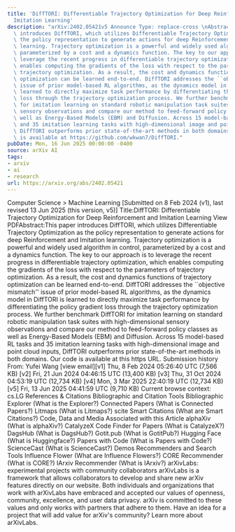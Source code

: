```yaml
---
title: 'DiffTORI: Differentiable Trajectory Optimization for Deep Reinforcement and
  Imitation Learning'
description: "arXiv:2402.05421v5 Announce Type: replace-cross \nAbstract: This paper\
  \ introduces DiffTORI, which utilizes Differentiable Trajectory Optimization as\
  \ the policy representation to generate actions for deep Reinforcement and Imitation\
  \ learning. Trajectory optimization is a powerful and widely used algorithm in control,\
  \ parameterized by a cost and a dynamics function. The key to our approach is to\
  \ leverage the recent progress in differentiable trajectory optimization, which\
  \ enables computing the gradients of the loss with respect to the parameters of\
  \ trajectory optimization. As a result, the cost and dynamics functions of trajectory\
  \ optimization can be learned end-to-end. DiffTORI addresses the ``objective mismatch''\
  \ issue of prior model-based RL algorithms, as the dynamics model in DiffTORI is\
  \ learned to directly maximize task performance by differentiating the policy gradient\
  \ loss through the trajectory optimization process. We further benchmark DiffTORI\
  \ for imitation learning on standard robotic manipulation task suites with high-dimensional\
  \ sensory observations and compare our method to feed-forward policy classes as\
  \ well as Energy-Based Models (EBM) and Diffusion. Across 15 model-based RL tasks\
  \ and 35 imitation learning tasks with high-dimensional image and point cloud inputs,\
  \ DiffTORI outperforms prior state-of-the-art methods in both domains. Our code\
  \ is available at https://github.com/wkwan7/DiffTORI."
pubDate: Mon, 16 Jun 2025 00:00:00 -0400
source: arXiv AI
tags:
- arxiv
- ai
- research
url: https://arxiv.org/abs/2402.05421
---
```


Computer Science > Machine Learning
[Submitted on 8 Feb 2024 (v1), last revised 13 Jun 2025 (this version, v5)]
Title:DiffTORI: Differentiable Trajectory Optimization for Deep Reinforcement and Imitation Learning
View PDFAbstract:This paper introduces DiffTORI, which utilizes Differentiable Trajectory Optimization as the policy representation to generate actions for deep Reinforcement and Imitation learning. Trajectory optimization is a powerful and widely used algorithm in control, parameterized by a cost and a dynamics function. The key to our approach is to leverage the recent progress in differentiable trajectory optimization, which enables computing the gradients of the loss with respect to the parameters of trajectory optimization. As a result, the cost and dynamics functions of trajectory optimization can be learned end-to-end. DiffTORI addresses the ``objective mismatch'' issue of prior model-based RL algorithms, as the dynamics model in DiffTORI is learned to directly maximize task performance by differentiating the policy gradient loss through the trajectory optimization process. We further benchmark DiffTORI for imitation learning on standard robotic manipulation task suites with high-dimensional sensory observations and compare our method to feed-forward policy classes as well as Energy-Based Models (EBM) and Diffusion. Across 15 model-based RL tasks and 35 imitation learning tasks with high-dimensional image and point cloud inputs, DiffTORI outperforms prior state-of-the-art methods in both domains. Our code is available at this https URL.
Submission history
From: Yufei Wang [view email][v1] Thu, 8 Feb 2024 05:26:40 UTC (7,566 KB)
[v2] Fri, 21 Jun 2024 04:46:15 UTC (13,400 KB)
[v3] Thu, 31 Oct 2024 04:53:19 UTC (12,734 KB)
[v4] Mon, 3 Mar 2025 22:40:19 UTC (12,734 KB)
[v5] Fri, 13 Jun 2025 04:41:59 UTC (9,710 KB)
Current browse context:
cs.LG
References & Citations
Bibliographic and Citation Tools
Bibliographic Explorer (What is the Explorer?)
Connected Papers (What is Connected Papers?)
Litmaps (What is Litmaps?)
scite Smart Citations (What are Smart Citations?)
Code, Data and Media Associated with this Article
alphaXiv (What is alphaXiv?)
CatalyzeX Code Finder for Papers (What is CatalyzeX?)
DagsHub (What is DagsHub?)
Gotit.pub (What is GotitPub?)
Hugging Face (What is Huggingface?)
Papers with Code (What is Papers with Code?)
ScienceCast (What is ScienceCast?)
Demos
Recommenders and Search Tools
Influence Flower (What are Influence Flowers?)
CORE Recommender (What is CORE?)
IArxiv Recommender
(What is IArxiv?)
arXivLabs: experimental projects with community collaborators
arXivLabs is a framework that allows collaborators to develop and share new arXiv features directly on our website.
Both individuals and organizations that work with arXivLabs have embraced and accepted our values of openness, community, excellence, and user data privacy. arXiv is committed to these values and only works with partners that adhere to them.
Have an idea for a project that will add value for arXiv's community? Learn more about arXivLabs.